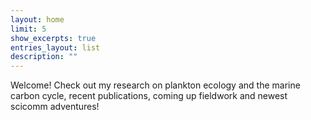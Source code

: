 ```yaml
---
layout: home
limit: 5
show_excerpts: true
entries_layout: list
description: ""
---
```


Welcome! Check out my research on plankton ecology and the marine carbon cycle, recent publications, coming up fieldwork and newest scicomm adventures!

